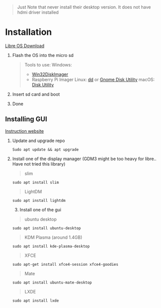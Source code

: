 > Just Note that never install their desktop version. It does not have hdmi driver installed

# Installation

[Libre OS Download](https://libre.computer/downloads/aml-s905x-cc/)

1. Flash the OS into the micro sd

    > Tools to use:
    > Windows:
    > - [Win32DiskImager](https://sourceforge.net/projects/win32diskimager/)
    > - Raspberry Pi Imager
    > Linux: [dd](https://man7.org/linux/man-pages/man1/dd.1.html) or [Gnome Disk Utility](https://wiki.gnome.org/Apps/Disks)
    > macOS: [Disk Utility](https://support.apple.com/guide/disk-utility/welcome/mac)

2. Insert sd card and boot
3. Done

## Installing GUI

[Instruction website](https://phoenixnap.com/kb/how-to-install-a-gui-on-ubuntu)
1. Update and upgrade repo
    ```
    Sudo apt update && apt upgrade
    ```
3. Install one of the display manager (GDM3 might be too heavy for libre.. Have not tried this library)
    > slim
    ```
    sudo apt install slim
    ```
    > LightDM
    ```
    sudo apt install lightdm
    ```
    
    3. Install one of the gui 
    > ubuntu desktop
    ```
    sudo apt install ubuntu-desktop
    ```
    > KDM Plasma (around 1.4GB)
    ```
    sudo apt install kde-plasma-desktop
    ```
    > XFCE
    ```
    sudo apt-get install xfce4-session xfce4-goodies
    ```
    > Mate
    ```
    sudo apt install ubuntu-mate-desktop
    ```
    > LXDE
    ```
    sudo apt install lxde
    ```
